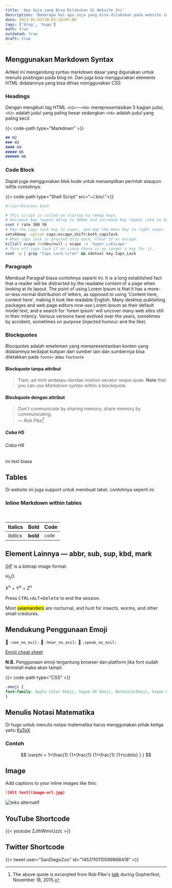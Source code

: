 ```yaml
---
title: 'Apa Saja yang Bisa Dilakukan di Website Ini'
description: 'Beberapa hal apa saja yang bisa dilakukan pada website ini'
date: 2023-02-01T10:02:26+07:00
tags: ['blog', 'hugo']
math: true
outdated: true
draft: true
---
```


## Menggunakan Markdown Syntax

Artikel ini mengandung syntax markdown dasar yang digunakan untuk menulis postingan pada blog ini. Dan juga bisa menggunakan elements HTML didalamnya yang bisa dihias menggunakan CSS

### Headings

Dengan mengikuti tag HTML `<h2>`—`<h6>` merepresentasikan 5 bagian judul, `<h2>` adalah judul yang paling besar sedangkan `<h6>` adalah judul yang paling kecil.

{{< code-path type="Markdown" >}}
```md {linenos=table, hl_lines=[2,"4-5"], linenostart=1}
## H2
### H3
#### H4
##### H5
###### H6
```

### Code Block

Dapat juga menggunakan blok kode untuk menampilkan perintah ataupun isifile contohnya:

{{< code-path type="Shell Script" src="~/.bin/.">}}

```bash
#!/usr/bin/env bash

# This script is called on startup to remap keys.
# Decrease key repeat delay to 300ms and increase key repeat rate to 50 per second.
xset r rate 300 50
# Map the caps lock key to super, and map the menu key to right super.
setxkbmap -option caps:escape,shift:both_capslock
# When caps lock is pressed only once, treat it as escape.
killall xcape 2>/dev/null ; xcape -e 'Super_L=Escape'
# Turn off caps lock if on since there is no longer a key for it.
xset -q | grep "Caps Lock:\s*on" && xdotool key Caps_Lock
```

### Paragraph

Membuat Paragraf biasa contohnya seperti ini. It is a long established fact that a reader will be distracted by the readable content of a page when looking at its layout. The point of using Lorem Ipsum is that it has a more-or-less normal distribution of letters, as opposed to using 'Content here, content here', making it look like readable English. Many desktop publishing packages and web page editors now use Lorem Ipsum as their default model text, and a search for 'lorem ipsum' will uncover many web sites still in their infancy. Various versions have evolved over the years, sometimes by accident, sometimes on purpose (injected humour and the like).

### Blockquotes

Blocquotes adalah emelemen yang merepresentasikan konten yang didalamnya terdapat kutipan dari sumber lain dan sumbernya bisa diletakkan pada `footer` atau `footnote`

#### Blockquote tanpa attribut

> Tiam, ad mint andaepu dandae nostion secatur sequo quae.
> **Note** that you can use _Markdown syntax_ within a blockquote.

#### Blockquote dengan attribut

> Don't communicate by sharing memory, share memory by communicating.<br>
> — <cite>Rob Pike[^1]</cite>

[^1]: The above quote is excerpted from Rob Pike's [talk](https://www.youtube.com/watch?v=PAAkCSZUG1c) during Gopherfest, November 18, 2015.

##### Coba H5

###### Coba H6
ini text biasa

## Tables

Di website ini juga support untuk membuat tabel. contohnya seperti ini

### Inline Markdown within tables

<br>

| Italics   | Bold     | Code   |
| --------- | -------- | ------ |
| _italics_ | **bold** | `code` |

## Element Lainnya — abbr, sub, sup, kbd, mark

<abbr title="Graphics Interchange Format">GIF</abbr> is a bitmap image format.

H<sub>2</sub>O

X<sup>n</sup> + Y<sup>n</sup> = Z<sup>n</sup>

Press <kbd><kbd>CTRL</kbd>+<kbd>ALT</kbd>+<kbd>Delete</kbd></kbd> to end the session.

Most <mark>salamanders</mark> are nocturnal, and hunt for insects, worms, and other small creatures.

## Mendukung Penggunaan Emoji

<p><span class="nowrap"><span class="emojify">🙈</span> <code>:see_no_evil:</code></span>  <span class="nowrap"><span class="emojify">🙉</span> <code>:hear_no_evil:</code></span>  <span class="nowrap"><span class="emojify">🙊</span> <code>:speak_no_evil:</code></span></p>

[Emoji cheat sheet](http://www.emoji-cheat-sheet.com/)

**N.B.** Penggunaan emoji tergantung browser dan platform jika font sudah terinstall maka akan tampil.

{{< code-path type="CSS" >}}
```css
.emoji {
font-family: Apple Color Emoji, Segoe UI Emoji, NotoColorEmoji, Segoe UI Symbol, Android Emoji, EmojiSymbols;
}
```

## Menulis Notasi Matematika

Di hugo untuk menulis notasi matematika harus menggunakan pihak ketiga yaitu [KaTeX](https://katex.org/)

### Contoh

$$
 \varphi = 1+\frac{1} {1+\frac{1} {1+\frac{1} {1+\cdots} } }
$$

## Image

Add captions to your inline images like this:

```md
![Alt text](image-url.jpg)
```

![teks alternatif](/img/programmer-work.jpg)

## YouTube Shortcode


{{< youtube ZJthWmvUzzc >}}

## Twitter Shortcode

{{< tweet user="SanDiegoZoo" id="1453110110599868418" >}}